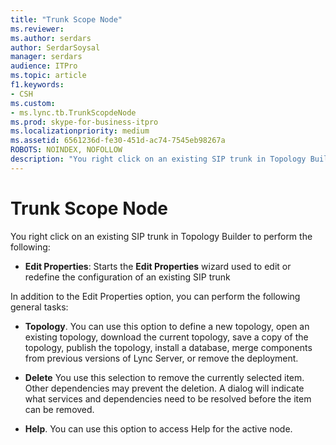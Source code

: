 ```yaml
---
title: "Trunk Scope Node"
ms.reviewer: 
ms.author: serdars
author: SerdarSoysal
manager: serdars
audience: ITPro
ms.topic: article
f1.keywords:
- CSH
ms.custom:
- ms.lync.tb.TrunkScopdeNode
ms.prod: skype-for-business-itpro
ms.localizationpriority: medium
ms.assetid: 6561236d-fe30-451d-ac74-7545eb98267a
ROBOTS: NOINDEX, NOFOLLOW
description: "You right click on an existing SIP trunk in Topology Builder to perform the following:"
---
```


# Trunk Scope Node
 
You right click on an existing SIP trunk in Topology Builder to perform the following:
  
- **Edit Properties**: Starts the **Edit Properties** wizard used to edit or redefine the configuration of an existing SIP trunk
    
In addition to the Edit Properties option, you can perform the following general tasks:
  
- **Topology**. You can use this option to define a new topology, open an existing topology, download the current topology, save a copy of the topology, publish the topology, install a database, merge components from previous versions of Lync Server, or remove the deployment.
    
- **Delete** You use this selection to remove the currently selected item. Other dependencies may prevent the deletion. A dialog will indicate what services and dependencies need to be resolved before the item can be removed.
    
- **Help**. You can use this option to access Help for the active node.
    

